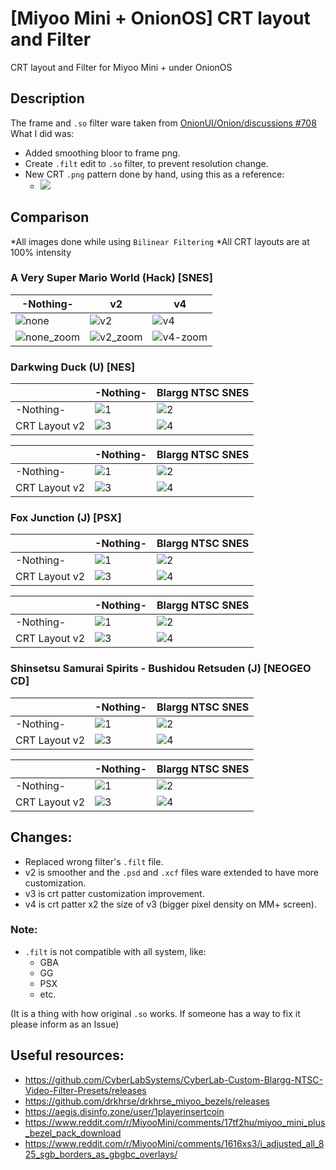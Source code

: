 # [Miyoo Mini + OnionOS] CRT layout and Filter
CRT layout and Filter for Miyoo Mini + under OnionOS

## Description
The frame and `.so` filter ware taken from [OnionUI/Onion/discussions #708](https://github.com/OnionUI/Onion/discussions/708)
What I did was:
- Added smoothing bloor to frame png.
- Create `.filt` edit to `.so` filter, to prevent resolution change.
- New CRT `.png` pattern done by hand, using this as a reference:
  - ![](.misc/CRT_screen_closeup-refrence.png)

## Comparison
*All images done while using `Bilinear Filtering`
*All CRT layouts are at 100% intensity

### A Very Super Mario World (Hack) [SNES]
-Nothing-|v2|v4
---|---|---
![none](.misc/A%20Very%20Super%20Mario%20World.png)|![v2](.misc/A%20Very%20Super%20Mario%20World_001.png)|![v4](.misc/A%20Very%20Super%20Mario%20World_002.png)
![none_zoom](.misc/A%20Very%20Super%20Mario%20World_zoom.png)|![v2_zoom](.misc/A%20Very%20Super%20Mario%20World_001_zoom.png)|![v4-zoom](.misc/A%20Very%20Super%20Mario%20World_002_zoom.png)

### Darkwing Duck (U) [NES]
 |-Nothing-|Blargg NTSC SNES
:--|---|---
-Nothing-|![1](.misc/Darkwing%20Duck%20(U)%20[!].png)|![2](.misc/Darkwing%20Duck%20(U)%20[!]_NTSC.png)
CRT Layout v2|![3](.misc/Darkwing%20Duck%20(U)%20[!]_CRT.png)|![4](.misc/Darkwing%20Duck%20(U)%20[!]_CRT+NTSC.png)

 |-Nothing-|Blargg NTSC SNES
:--|---|---
-Nothing-|![1](.misc/Darkwing%20Duck%20(U)%20[!]_zoom.png)|![2](.misc/Darkwing%20Duck%20(U)%20[!]_NTSC_zoom.png)
CRT Layout v2|![3](.misc/Darkwing%20Duck%20(U)%20[!]_CRT_zoom.png)|![4](.misc/Darkwing%20Duck%20(U)%20[!]_CRT+NTSC_zoom.png)

### Fox Junction (J) [PSX]
 |-Nothing-|Blargg NTSC SNES
:--|---|---
-Nothing-|![1](.misc/Fox%20Junction%20(Japan).png)|![2](.misc/Fox%20Junction%20(Japan)_NTSC.png)
CRT Layout v2|![3](.misc/Fox%20Junction%20(Japan)_CRT.png)|![4](.misc/Fox%20Junction%20(Japan)_CRT+NTSC.png)

 |-Nothing-|Blargg NTSC SNES
:--|---|---
-Nothing-|![1](.misc/Fox%20Junction%20(Japan)_zoom.png)|![2](.misc/Fox%20Junction%20(Japan)_NTSC_zoom.png)
CRT Layout v2|![3](.misc/Fox%20Junction%20(Japan)_CRT_zoom.png)|![4](.misc/Fox%20Junction%20(Japan)_CRT+NTSC_zoom.png)

### Shinsetsu Samurai Spirits - Bushidou Retsuden (J) [NEOGEO CD]
 |-Nothing-|Blargg NTSC SNES
:--|---|---
-Nothing-|![1](.misc/Shinsetsu%20Samurai%20Spirits%20-%20Bushidou%20Retsuden%20(J).png)|![2](.misc/Shinsetsu%20Samurai%20Spirits%20-%20Bushidou%20Retsuden%20(J)_NTSC.png)
CRT Layout v2|![3](.misc/Shinsetsu%20Samurai%20Spirits%20-%20Bushidou%20Retsuden%20(J)_CRT.png)|![4](.misc/Shinsetsu%20Samurai%20Spirits%20-%20Bushidou%20Retsuden%20(J)_CRT+NTSC.png)

 |-Nothing-|Blargg NTSC SNES
:--|---|---
-Nothing-|![1](.misc/Shinsetsu%20Samurai%20Spirits%20-%20Bushidou%20Retsuden%20(J)_zoom.png)|![2](.misc/Shinsetsu%20Samurai%20Spirits%20-%20Bushidou%20Retsuden%20(J)_NTSC_zoom.png)
CRT Layout v2|![3](.misc/Shinsetsu%20Samurai%20Spirits%20-%20Bushidou%20Retsuden%20(J)_CRT_zoom.png)|![4](.misc/Shinsetsu%20Samurai%20Spirits%20-%20Bushidou%20Retsuden%20(J)_CRT+NTSC_zoom.png)

## Changes:
- Replaced wrong filter's `.filt` file.
- v2 is smoother and the `.psd` and `.xcf` files ware extended to have more customization.
- v3 is crt patter customization improvement.
- v4 is crt patter x2 the size of v3 (bigger pixel density on MM+ screen).

### Note:
- `.filt` is not compatible with all system, like:
  - GBA
  - GG
  - PSX
  - etc.

(It is a thing with how original `.so` works. If someone has a way to fix it please inform as an Issue)

## Useful resources:
- https://github.com/CyberLabSystems/CyberLab-Custom-Blargg-NTSC-Video-Filter-Presets/releases
- https://github.com/drkhrse/drkhrse_miyoo_bezels/releases
- https://aegis.disinfo.zone/user/1playerinsertcoin
- https://www.reddit.com/r/MiyooMini/comments/17tf2hu/miyoo_mini_plus_bezel_pack_download
- https://www.reddit.com/r/MiyooMini/comments/1616xs3/i_adjusted_all_825_sgb_borders_as_gbgbc_overlays/
